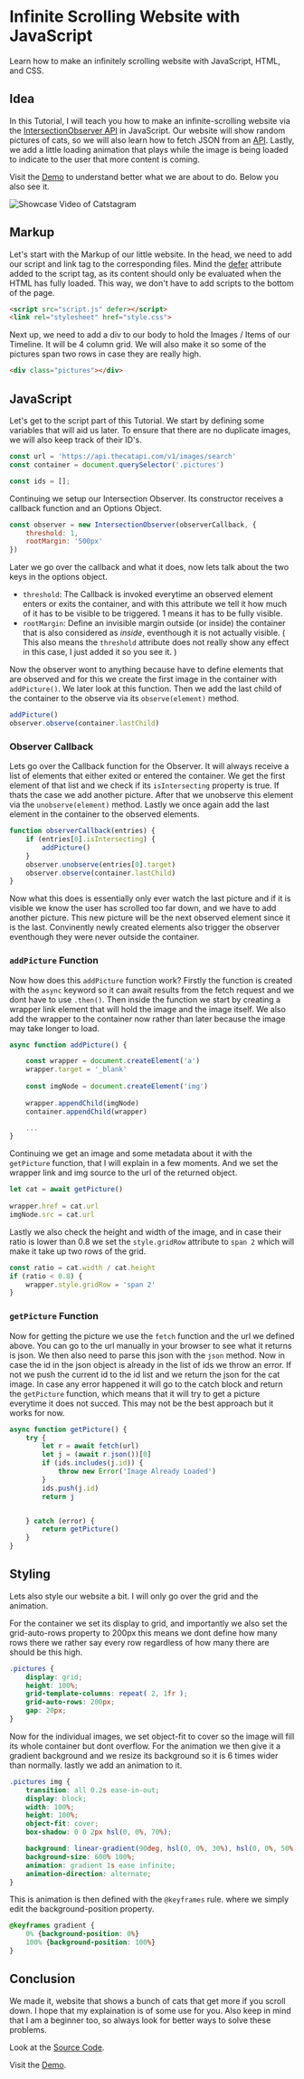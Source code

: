 # Infinite Scrolling Website with JavaScript

Learn how to make an infinitely scrolling website with JavaScript, HTML, and CSS.

## Idea

In this Tutorial, I will teach you how to make an infinite-scrolling website via the [IntersectionObserver API](https://developer.mozilla.org/en-US/docs/Web/API/Intersection_Observer_API) in JavaScript. Our website will show random pictures of cats, so we will also learn how to fetch JSON from an [API](https://thecatapi.com/). Lastly, we add a little loading animation that plays while the image is being loaded to indicate to the user that more content is coming.

Visit the [Demo](https://demos.maximmaeder.com/demo/catstragam/) to understand better what we are about to do. Below you also see it.

![Showcase Video of Catstagram](showcase.gif)

## Markup

Let's start with the Markup of our little website. In the head, we need to add our script and link tag to the corresponding files. Mind the [defer](https://developer.mozilla.org/en-US/docs/Web/HTML/Element/script#attr-defer) attribute added to the script tag, as its content should only be evaluated when the HTML has fully loaded. This way, we don't have to add scripts to the bottom of the page.

```html
<script src="script.js" defer></script>
<link rel="stylesheet" href="style.css">
```

Next up, we need to add a div to our body to hold the Images / Items of our Timeline. It will be 4 column grid. We will also make it so some of the pictures span two rows in case they are really high.

```html
<div class="pictures"></div>
```

## JavaScript

Let's get to the script part of this Tutorial. We start by defining some variables that will aid us later. To ensure that there are no duplicate images, we will also keep track of their ID's.

```js
const url = 'https://api.thecatapi.com/v1/images/search'
const container = document.querySelector('.pictures')

const ids = [];
```

Continuing we setup our Intersection Observer. Its constructor receives a callback function and an Options Object.

```js
const observer = new IntersectionObserver(observerCallback, {
    threshold: 1,
    rootMargin: '500px'
})
```

Later we go over the callback and what it does, now lets talk about the two keys in the options object.

- `threshold`: The Callback is invoked everytime an observed element enters or exits the container, and with this attribute we tell it how much of it has to be visible to be triggered. 1 means it has to be fully visible.
- `rootMargin`: Define an invisible margin outside (or inside) the container that is also considered as *inside*, eventhough it is not actually visible. ( This also means the `threshold` attribute does not really show any effect in this case, I just added it so you see it. )

Now the observer wont to anything because have to define elements that are observed and for this we create the first image in the container with `addPicture()`. We later look at this function. Then we add the last child of the container to the observe via its `observe(element)` method.

```js
addPicture()
observer.observe(container.lastChild)
```

### Observer Callback

Lets go over the Callback function for the Observer. It will always receive a list of elements that either exited or entered the container. We get the first element of that list and we check if its `isIntersecting` property is true. If thats the case we add another picture. After that we unobserve this element via the `unobserve(element)` method. Lastly we once again add the last element in the container to the observed elements.

```js
function observerCallback(entries) {
    if (entries[0].isIntersecting) {
        addPicture()
    }
    observer.unobserve(entries[0].target)
    observer.observe(container.lastChild)
}
```

Now what this does is essentially only ever watch the last picture and if it is visible we know the user has scrolled too far down, and we have to add another picture. This new picture will be the next observed element since it is the last. Convinently newly created elements also trigger the observer eventhough they were never outside the container.
    
### `addPicture` Function

Now how does this `addPicture` function work? Firstly the function is created with the `async` keyword so it can await results from the fetch request and we dont have to use `.then()`. Then inside the function we start by creating a wrapper link element that will hold the image and the image itself. We also add the wrapper to the container now rather than later because the image may take longer to load.

```js
async function addPicture() {

    const wrapper = document.createElement('a')
    wrapper.target = '_blank'
    
    const imgNode = document.createElement('img')
    
    wrapper.appendChild(imgNode)
    container.appendChild(wrapper)

    ...
}
```

Continuing we get an image and some metadata about it with the `getPicture` function, that I will explain in a few moments. And we set the wrapper link and img source to the url of the returned object.

```js
let cat = await getPicture()
    
wrapper.href = cat.url
imgNode.src = cat.url
```

Lastly we also check the height and width of the image, and in case their ratio is lower than 0.8 we set the `style.gridRow` attribute to `span 2` which will make it take up two rows of the grid.

```js
const ratio = cat.width / cat.height
if (ratio < 0.8) {
    wrapper.style.gridRow = 'span 2'
}
```

### `getPicture` Function

Now for getting the picture we use the `fetch` function and the url we defined above. You can go to the url manually in your browser to see what it returns is json. We then also need to parse this json with the `json` method. Now in case the id in the json object is already in the list of ids we throw an error. If not we push the current id to the id list and we return the json for the cat image. In case any error happened it will go to the catch block and return the `getPicture` function, which means that it will try to get a picture everytime it does not succed. This may not be the best approach but it works for now.

```js
async function getPicture() {
    try {
        let r = await fetch(url)
        let j = (await r.json())[0]
        if (ids.includes(j.id)) {
            throw new Error('Image Already Loaded')
        }
        ids.push(j.id)
        return j


    } catch (error) {
        return getPicture()
    }
}
```

## Styling

Lets also style our website a bit. I will only go over the grid and the animation.

For the container we set its display to grid, and importantly we also set the grid-auto-rows property to 200px this means we dont define how many rows there we rather say every row regardless of how many there are should be this high.

```css
.pictures {
    display: grid;
    height: 100%;
    grid-template-columns: repeat( 2, 1fr );
    grid-auto-rows: 200px;
    gap: 20px;
}
```

Now for the individual images, we set object-fit to cover so the image will fill its whole container but dont overflow. For the animation we then give it a gradient background and we resize its background so it is 6 times wider than normally. lastly we add an animation to it.

```css
.pictures img {
    transition: all 0.2s ease-in-out;
    display: block;
    width: 100%;
    height: 100%;
    object-fit: cover;
    box-shadow: 0 0 2px hsl(0, 0%, 70%);

    background: linear-gradient(90deg, hsl(0, 0%, 30%), hsl(0, 0%, 50%), hsl(0, 0%, 30%));
    background-size: 600% 100%;
    animation: gradient 1s ease infinite;
    animation-direction: alternate;
}
```

This is animation is then defined with the `@keyframes` rule. where we simply edit the background-position property.

```css
@keyframes gradient {
    0% {background-position: 0%}
    100% {background-position: 100%}
}
```

## Conclusion

We made it, website that shows a bunch of cats that get more if you scroll down. I hope that my explaination is of some use for you. Also keep in mind that I am a beginner too, so always look for better ways to solve these problems.

Look at the [Source Code](https://github.com/Maximinodotpy/articles).

Visit the [Demo](https://demos.maximmaeder.com/demo/catstragam/).